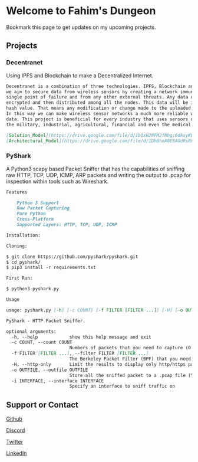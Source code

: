 # Welcome to Fahim's Dungeon

Bookmark this page to get updates on my upcoming projects.

## Projects

### Decentranet

Using IPFS and Blockchain to make a Decentralized Internet.

```markdown
Decentranet is a combination of three technologies. IPFS, Blockchain and Encryption. With Decentranet, 
we aim to secure data from wireless sensors by creating a network immune to attacks that exploit their 
single point of failure and from any other external threats. Any data uploaded on Decentranet will be 
encrypted and then distributed among all the nodes. This data will be identified by its cryptographic 
hash value. That means any modification or change made to the uploaded data will not go unnoticed. 
In this way we can make wireless sensor networks a much more reliable way of monitoring or collecting 
data. This project is beneficial for every industry that uses sensors or generates some data such as 
the military, industrial, agricultural, financial and even the medical sector.

[Solution_Model](https://drive.google.com/file/d/1bQxH2NFM2fNhgc6dAsyKPVCNOAEj7ocu/view?usp=sharing)
[Architectural_Model](https://drive.google.com/file/d/1Dh0heA0ERAGdRsReTPb0wW4jUTJcg7GH/view?usp=sharing)
```
### PyShark

A Python3 scapy based Packet Sniffer that has the capabilities of sniffing raw HTTP, TCP, UDP, ICMP, ARP packets and writing the output to .pcap for inspection within tools such as Wireshark.
```markdown
Features

    Python 3 Support
    Raw Packet Capturing
    Pure Python
    Cross-Platform
    Supported Layers: HTTP, TCP, UDP, ICMP

Installation:

Cloning:

$ git clone https://github.com/pyshark/pyshark.git
$ cd pyshark/
$ pip3 install -r requirements.txt

First Run:

$ python3 pyshark.py

Usage

usage: pyshark.py [-h] [-c COUNT] [-f FILTER [FILTER ...]] [-H] [-o OUTFILE] [-i INTERFACE]

PyShark - HTTP Packet Sniffer.

optional arguments:
  -h, --help            show this help message and exit
  -c COUNT, --count COUNT
                        Numbers of packets that you need to capture (0 = Infinity)
  -f FILTER [FILTER ...], --filter FILTER [FILTER ...]
                        The Berkeley Packet Filter (BPF) that you need to set. (Default is: 'port 80 and tcp') NOTE: You need to Specify them as a string
  -H, --http-only       Limit the results to display only http/https packets
  -o OUTFILE, --outfile OUTFILE
                        Store all the sniffed packet to a .pcap file (You don't need Specify the extension, just the file name.)
  -i INTERFACE, --interface INTERFACE
                        Specify an interface to sniff traffic on
```

## Support or Contact

[Github](https://github.com/fhmshehzad)

[Discord](https://drive.google.com/file/d/1OtPyWSYNsOFHaNZyMQOl2Fw77l3lrjyj/view?usp=sharing)

[Twitter](https://twitter.com/fhm_sh)

[LinkedIn](https://www.linkedin.com/in/fahim-shehzad/)

